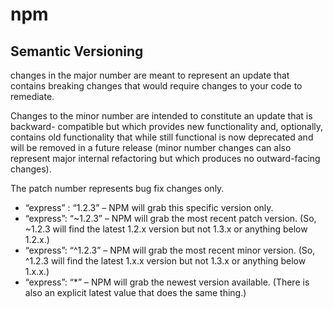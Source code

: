 # npm

## Semantic Versioning

 changes in the major number are meant to represent an update that contains breaking changes that would require changes to your code to remediate.

 Changes to the minor number are intended to constitute an update that is backward- compatible but which provides new functionality and, optionally, contains old functionality that while still functional is now deprecated and will be removed in a future release (minor number changes can also represent major internal refactoring but which produces no outward-facing changes). 
 
 The patch number represents bug fix changes only.


- “express” : “1.2.3” – NPM will grab this specific version only.
- “express”: “~1.2.3” – NPM will grab the most recent patch version. (So, ~1.2.3 will find the latest 1.2.x version but not 1.3.x or anything below 1.2.x.)
- “express”: “^1.2.3” – NPM will grab the most recent minor version. (So, ^1.2.3 will find the latest 1.x.x version but not 1.3.x or anything below 1.x.x.)
- “express”: “*” – NPM will grab the newest version available. (There is also an explicit latest value that does the same thing.)
